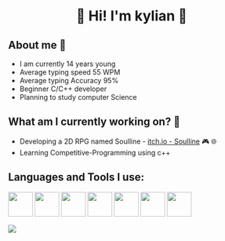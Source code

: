 ### <h1 align = "center">👋 Hi! I'm kylian 👋</h1>

## About me 🤔
- I am currently 14 years young
- Average typing speed 55 WPM
- Average typing Accuracy 95%
- Beginner C/C++ developer
- Planning to study computer Science

## What am I currently working on? 🧐
- Developing a 2D RPG named Soulline - [itch.io - Soulline](https://soulworks.itch.io) 🎮 🌐
- Learning Competitive-Programming using c++

## Languages and Tools I use: 
<img src="https://user-images.githubusercontent.com/56076746/90243631-871ee700-de2f-11ea-84f7-5f9561cec9d3.jpg" width="50"> <!-- c++ -->
<img src="https://user-images.githubusercontent.com/56076746/90308600-0e786300-dee1-11ea-96ad-df7c00bf9809.jpg" width="50"> <!-- sfml -->
<img src="https://user-images.githubusercontent.com/56076746/90243647-8d14c800-de2f-11ea-8706-ff042488c4e7.jpg" width="50"> <!-- atom -->
<img src="https://user-images.githubusercontent.com/56076746/90243651-8e45f500-de2f-11ea-8879-ecc4daabf68e.jpg" width="50"> <!-- arduino -->
<img src="https://user-images.githubusercontent.com/56076746/90243660-90a84f00-de2f-11ea-86d9-5a760845cc4b.jpg" width="50"> <!-- linux -->
<img src="https://user-images.githubusercontent.com/56076746/90244596-5f308300-de31-11ea-8228-f6cb2180b22e.jpg" width="50"> <!-- git -->
<img src="https://user-images.githubusercontent.com/56076746/90243665-930aa900-de2f-11ea-9f9b-a985921e3000.jpg" width="50"> <!-- github -->

<img src="https://github-readme-stats.vercel.app/api?username=kylian-tm&&show_icons=true&title_color=ffffff&icon_color=bb2acf&text_color=daf7dc&bg_color=151515">
